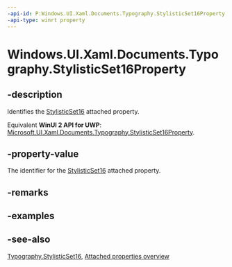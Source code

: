 ```yaml
---
-api-id: P:Windows.UI.Xaml.Documents.Typography.StylisticSet16Property
-api-type: winrt property
---
```


<!-- Property syntax
public Windows.UI.Xaml.DependencyProperty StylisticSet16Property { get; }
-->

# Windows.UI.Xaml.Documents.Typography.StylisticSet16Property

## -description
Identifies the [StylisticSet16](typography_stylisticset16.md) attached property.

Equivalent **WinUI 2 API for UWP**: [Microsoft.UI.Xaml.Documents.Typography.StylisticSet16Property](/windows/winui/api/microsoft.ui.xaml.documents.typography.stylisticset16property).

## -property-value
The identifier for the [StylisticSet16](typography_stylisticset16.md) attached property.

## -remarks

## -examples

## -see-also

[Typography.StylisticSet16](typography_stylisticset16.md), [Attached properties overview](/windows/uwp/xaml-platform/attached-properties-overview)

